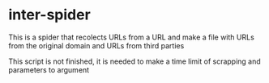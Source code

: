 # inter-spider
This is a spider that recolects URLs from a URL and make a file with URLs from the original domain and URLs from third parties

This script is not finished, it is needed to make a time limit of scrapping and parameters to argument
